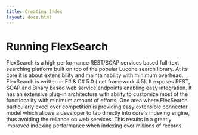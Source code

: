 ```yaml
---
title: Creating Index
layout: docs.html
---
```


# Running FlexSearch

FlexSearch is a high performance REST/SOAP services based full-text searching platform 
built on top of the popular Lucene search library. At its core it is about extensibility 
and maintainability with minimum overhead. FlexSearch is written in F# & C# 5.0 (.net framework 4.5). 
It exposes REST, SOAP and Binary based web service endpoints enabling easy integration. It has an 
extensive plug-in architecture with ability to customize most of the functionality with minimum amount
of efforts. One area where FlexSearch particularly excel over competition is providing easy extensible 
connector model which allows a developer to tap directly into core's indexing engine, thus avoiding the 
reliance on web services. This results in a greatly improved indexing performance when indexing 
over millions of records.